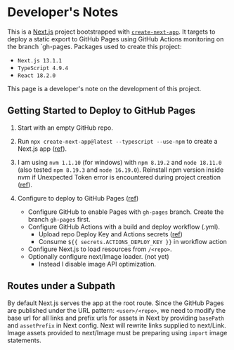 # Developer's Notes
This is a [Next.js](https://nextjs.org/) project bootstrapped with [`create-next-app`](https://github.com/vercel/next.js/tree/canary/packages/create-next-app). It targets to deploy a static export to GitHub Pages using GitHub Actions monitoring on the branch `gh-pages. Packages used to create this project:
- `Next.js 13.1.1`
- `TypeScript 4.9.4`
- `React 18.2.0`

This page is a developer's note on the development of this project.

## Getting Started to Deploy to GitHub Pages
1. Start with an empty GitHub repo.
2. Run `npx create-next-app@latest --typescript --use-npm` to create a Next.js app ([ref](https://nextjs.org/learn/basics/create-nextjs-app/setup)).
3. I am using `nvm 1.1.10` (for windows) with `npm 8.19.2` and `node 18.11.0` (also tested `npm 8.19.3` and `node 16.19.0`). Reinstall npm version inside nvm if Unexpected Token error is encountered during project creation ([ref](https://github.com/npm/cli/issues/4234#issuecomment-1232257450)).
4. Configure to deploy to GitHub Pages ([ref](https://www.viget.com/articles/host-build-and-deploy-next-js-projects-on-github-pages/))

    - Configure GitHub to enable Pages with `gh-pages` branch. Create the branch `gh-pages` first.
    - Configure GitHub Actions with a build and deploy workflow (.yml).
        - Upload repo Deploy Key and Actions secrets ([ref](https://github.com/gregrickaby/nextjs-github-pages))
        - Consume `${{ secrets.ACTIONS_DEPLOY_KEY }}` in workflow action
    - Configure Next.js to load resources from `/<repo>`.
    - Optionally configure next/Image loader. (not yet)
        - Instead I disable image API optimization.

## Routes under a Subpath
By default Next.js serves the app at the root route.
Since the GitHub Pages are published under the URL pattern: `<user>/<repo>`, we need to modify the base url for all links and
prefix urls for assets in Next by providing `basePath` and `assetPrefix` in Next config. Next will rewrite links supplied to next/Link.
Image assets provided to next/Image must be preparing using `import` image statements.
